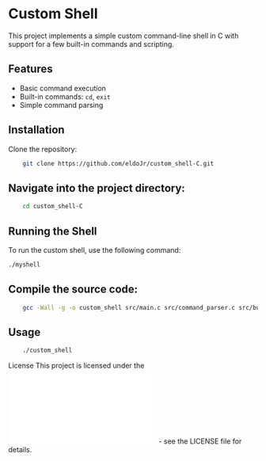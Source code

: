 # Custom Shell

This project implements a simple custom command-line shell in C with support for a few built-in commands and scripting.

## Features
- Basic command execution
- Built-in commands: `cd`, `exit`
- Simple command parsing

## Installation
Clone the repository:
```sh
    git clone https://github.com/eldoJr/custom_shell-C.git
```


## Navigate into the project directory:
```sh
    cd custom_shell-C
```

## Running the Shell
To run the custom shell, use the following command:
```sh
./myshell
```
## Compile the source code:
```sh
    gcc -Wall -g -o custom_shell src/main.c src/command_parser.c src/builtins.c src/executor.c
```
## Usage
```bash
    ./custom_shell
```
License
This project is licensed under the ![MIT License](./LICENSE.txt) - see the LICENSE file for details.
 
